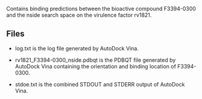 Contains binding predictions between the bioactive compound F3394-0300 and the nside search space on the virulence factor rv1821.

## Files

- log.txt is the log file generated by AutoDock Vina.

- rv1821_F3394-0300_nside.pdbqt is the PDBQT file generated by AutoDock Vina containing the orientation and binding location of F3394-0300.

- stdoe.txt is the combined STDOUT and STDERR output of AutoDock Vina.


